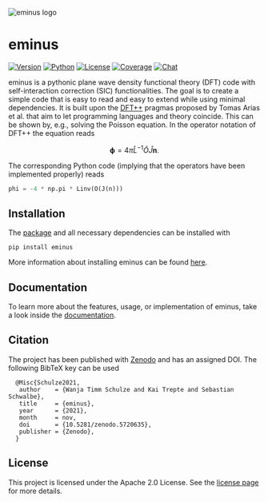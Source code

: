 ![eminus logo](https://gitlab.com/wangenau/eminus/-/raw/main/docs/_static/logo/eminus_logo.png)

# eminus
[![Version](https://img.shields.io/pypi/v/eminus?color=1a962b&logo=python&logoColor=a0dba2&label=Version)](https://pypi.org/project/eminus)
[![Python](https://img.shields.io/pypi/pyversions/eminus?color=1a962b&logo=python&logoColor=a0dba2&label=Python)](https://wangenau.gitlab.io/eminus/installation.html)
[![License](https://img.shields.io/badge/license-Apache2.0-1a962b?logo=python&logoColor=a0dba2&label=License)](https://wangenau.gitlab.io/eminus/license.html)
[![Coverage](https://img.shields.io/gitlab/pipeline-coverage/wangenau%2Feminus?branch=main&color=1a962b&logo=gitlab&logoColor=a0dba2&label=Coverage)](https://wangenau.gitlab.io/eminus/htmlcov)
[![Chat](https://img.shields.io/badge/Chat-Discord-1a962b?logo=discord&logoColor=a0dba2)](https://discord.gg/k2XwdMtVec)

eminus is a pythonic plane wave density functional theory (DFT) code with self-interaction correction (SIC) functionalities.
The goal is to create a simple code that is easy to read and easy to extend while using minimal dependencies.
It is built upon the [DFT++](https://arxiv.org/abs/cond-mat/9909130) pragmas proposed by Tomas Arias et al. that aim to let programming languages and theory coincide.
This can be shown by, e.g., solving the Poisson equation. In the operator notation of DFT++ the equation reads

$$
\boldsymbol \phi = 4\pi\hat L^{-1}\hat O\hat J \boldsymbol n.
$$

The corresponding Python code (implying that the operators have been implemented properly) reads

```python
phi = -4 * np.pi * Linv(O(J(n)))
```

## Installation

The [package](https://pypi.org/project/eminus) and all necessary dependencies can be installed with

```terminal
pip install eminus
```

More information about installing eminus can be found [here](https://wangenau.gitlab.io/eminus/installation.html).

## Documentation

To learn more about the features, usage, or implementation of eminus, take a look inside the [documentation](https://wangenau.gitlab.io/eminus).

## Citation

The project has been published with [Zenodo](https://doi.org/10.5281/zenodo.5720635) and has an assigned DOI. The following BibTeX key can be used

```terminal
  @Misc{Schulze2021,
   author    = {Wanja Timm Schulze and Kai Trepte and Sebastian Schwalbe},
   title     = {eminus},
   year      = {2021},
   month     = nov,
   doi       = {10.5281/zenodo.5720635},
   publisher = {Zenodo},
  }
```

## License

This project is licensed under the Apache 2.0 License. See the [license page](https://wangenau.gitlab.io/eminus/license.html) for more details.
